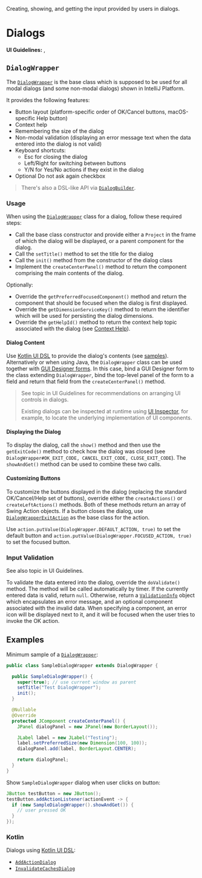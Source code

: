 <!-- Copyright 2000-2024 JetBrains s.r.o. and contributors. Use of this source code is governed by the Apache 2.0 license. -->

<link-summary>Creating, showing, and getting the input provided by users in dialogs.</link-summary>

# Dialogs

<tldr>

**UI Guidelines:** [](layout.md), [](validation_errors.md)

</tldr>

## `DialogWrapper`

The [`DialogWrapper`](%gh-ic%/platform/platform-api/src/com/intellij/openapi/ui/DialogWrapper.java) is the base class which is supposed to be used for all modal dialogs (and some non-modal dialogs) shown in IntelliJ Platform.

It provides the following features:

* Button layout (platform-specific order of <control>OK</control>/<control>Cancel</control> buttons, macOS-specific <control>Help</control> button)
* Context help
* Remembering the size of the dialog
* Non-modal validation (displaying an error message text when the data entered into the dialog is not valid)
* Keyboard shortcuts:
  * <shortcut>Esc</shortcut> for closing the dialog
  * <shortcut>Left/Right</shortcut> for switching between buttons
  * <shortcut>Y</shortcut>/<shortcut>N</shortcut> for <control>Yes</control>/<control>No</control> actions if they exist in the dialog
* Optional <control>Do not ask again</control> checkbox

> There's also a DSL-like API via [`DialogBuilder`](%gh-ic%/platform/platform-api/src/com/intellij/openapi/ui/DialogBuilder.java).

### Usage

When using the [`DialogWrapper`](%gh-ic%/platform/platform-api/src/com/intellij/openapi/ui/DialogWrapper.java) class for a dialog, follow these required steps:

* Call the base class constructor and provide either a `Project` in the frame of which the dialog will be displayed, or a parent component for the dialog.
* Call the `setTitle()` method to set the title for the dialog
* Call the `init()` method from the constructor of the dialog class
* Implement the `createCenterPanel()` method to return the component comprising the main contents of the dialog.

Optionally:

* Override the `getPreferredFocusedComponent()` method and return the component that should be focused when the dialog is first displayed.
* Override the `getDimensionServiceKey()` method to return the identifier which will be used for persisting the dialog dimensions.
* Override the `getHelpId()` method to return the context help topic associated with the dialog (see [Context Help](ide_infrastructure.md#context-help)).

#### Dialog Content

Use [Kotlin UI DSL](kotlin_ui_dsl_version_2.md) to provide the dialog's contents (see [samples](#kotlin)).
Alternatively or when using Java, the `DialogWrapper` class can be used together with [GUI Designer forms](https://www.jetbrains.com/help/idea/gui-designer-basics.html).
In this case, bind a GUI Designer form to the class extending `DialogWrapper`, bind the top-level panel of the form to a field and return that field from the `createCenterPanel()` method.

> See [](layout.md) topic in UI Guidelines for recommendations on arranging UI controls in dialogs.
>
> Existing dialogs can be inspected at runtime using [UI Inspector](internal_ui_inspector.md), for example, to locate the underlying implementation of UI components.
>

#### Displaying the Dialog

To display the dialog, call the `show()` method and then use the `getExitCode()` method to check how the dialog was closed (see `DialogWrapper#OK_EXIT_CODE, CANCEL_EXIT_CODE, CLOSE_EXIT_CODE`).
The `showAndGet()` method can be used to combine these two calls.

#### Customizing Buttons

To customize the buttons displayed in the dialog (replacing the standard <control>OK</control>/<control>Cancel</control>/<control>Help</control> set of buttons), override either the `createActions()` or `createLeftActions()` methods.
Both of these methods return an array of Swing Action objects.
If a button closes the dialog, use [`DialogWrapperExitAction`](%gh-ic%/platform/platform-api/src/com/intellij/openapi/ui/DialogWrapper.java) as the base class for the action.

Use `action.putValue(DialogWrapper.DEFAULT_ACTION, true)` to set the default button and
`action.putValue(DialogWrapper.FOCUSED_ACTION, true)` to set the focused button.

### Input Validation

See also [](validation_errors.md) topic in UI Guidelines.

To validate the data entered into the dialog, override the `doValidate()` method.
The method will be called automatically by timer.
If the currently entered data is valid, return `null`.
Otherwise, return a [`ValidationInfo`](%gh-ic%/platform/ide-core/src/com/intellij/openapi/ui/ValidationInfo.java) object which encapsulates an error message, and an optional component associated with the invalid data.
When specifying a component, an error icon will be displayed next to it, and it will be focused when the user tries to invoke the <control>OK</control> action.

## Examples

Minimum sample of a [`DialogWrapper`](%gh-ic%/platform/platform-api/src/com/intellij/openapi/ui/DialogWrapper.java):

```java
public class SampleDialogWrapper extends DialogWrapper {

  public SampleDialogWrapper() {
    super(true); // use current window as parent
    setTitle("Test DialogWrapper");
    init();
  }

  @Nullable
  @Override
  protected JComponent createCenterPanel() {
    JPanel dialogPanel = new JPanel(new BorderLayout());

    JLabel label = new JLabel("Testing");
    label.setPreferredSize(new Dimension(100, 100));
    dialogPanel.add(label, BorderLayout.CENTER);

    return dialogPanel;
  }
}
```

Show `SampleDialogWrapper` dialog when user clicks on button:

```java
JButton testButton = new JButton();
testButton.addActionListener(actionEvent -> {
  if (new SampleDialogWrapper().showAndGet()) {
    // user pressed OK
  }
});
```

### Kotlin

Dialogs using [Kotlin UI DSL](kotlin_ui_dsl_version_2.md):

- [`AddActionDialog`](%gh-ic%/platform/platform-impl/src/com/intellij/ide/ui/customization/AddActionDialog.kt)
- [`InvalidateCachesDialog`](%gh-ic%/platform/platform-impl/src/com/intellij/ide/actions/InvalidateCachesDialog.kt)
